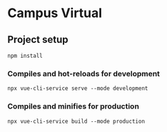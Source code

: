 # Campus Virtual

## Project setup
```
npm install
```

### Compiles and hot-reloads for development
```
npx vue-cli-service serve --mode development 
```

### Compiles and minifies for production
```
npx vue-cli-service build --mode production
```